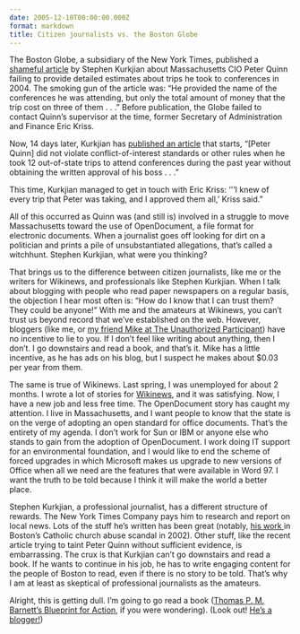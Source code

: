 ```yaml
---
date: 2005-12-10T00:00:00.000Z
format: markdown
title: Citizen journalists vs. the Boston Globe
---
```


The Boston Globe, a subsidiary of the New York Times, published a <a href="http://www.boston.com/news/local/articles/2005/11/26/romney_administration_reviewing_trips_made_by_technology_chief/">shameful article</a> by Stephen Kurkjian about Massachusetts CIO Peter Quinn failing to provide detailed estimates about trips he took to conferences in 2004. The smoking gun of the article was: “He provided the name of the conferences he was attending, but only the total amount of money that the trip cost on three of them . . .” Before publication, the Globe failed to contact Quinn’s supervisor at the time, former Secretary of Administration and Finance Eric Kriss.

Now, 14 days later, Kurkjian has <a href="http://www.boston.com/news/local/massachusetts/articles/2005/12/10/review_backs_trips_by_technology_chief/">published an article</a> that starts, “\[Peter Quinn\] did not violate conflict-of-interest standards or other rules when he took 12 out-of-state trips to attend conferences during the past year without obtaining the written approval of his boss . . .”

This time, Kurkjian managed to get in touch with Eric Kriss: ‘'’I knew of every trip that Peter was taking, and I approved them all,’ Kriss said.”

All of this occurred as Quinn was (and still is) involved in a struggle to move Massachusetts toward the use of OpenDocument, a file format for electronic documents. When a journalist goes off looking for dirt on a politician and prints a pile of unsubstantiated allegations, that’s called a witchhunt. Stephen Kurkjian, what were you thinking?

That brings us to the difference between citizen journalists, like me or the writers for Wikinews, and professionals like Stephen Kurkjian. When I talk about blogging with people who read paper newspapers on a regular basis, the objection I hear most often is: “How do I know that I can trust them? They could be anyone!” With me and the amateurs at Wikinews, you can’t trust us beyond record that we’ve established on the web. However, bloggers (like me, or <a href="http://unauthorizedparticipant.com">my friend Mike at The Unauthorized Participant</a>) have no incentive to lie to you. If I don’t feel like writing about anything, then I don’t. I go downstairs and read a book, and that’s it. Mike has a little incentive, as he has ads on his blog, but I suspect he makes about $0.03 per year from them.

The same is true of Wikinews. Last spring, I was unemployed for about 2 months. I wrote a lot of stories for <a href="http://en.wikinews.org">Wikinews</a>, and it was satisfying. Now, I have a new job and less free time. The OpenDocument story has caught my attention. I live in Massachusetts, and I want people to know that the state is on the verge of adopting an open standard for office documents. That’s the entirety of my agenda. I don’t work for Sun or IBM or anyone else who stands to gain from the adoption of OpenDocument. I work doing IT support for an environmental foundation, and I would like to end the scheme of forced upgrades in which Microsoft makes us upgrade to new versions of Office when all we need are the features that were available in Word 97. I want the truth to be told because I think it will make the world a better place.

Stephen Kurkjian, a professional journalist, has a different structure of rewards. The New York Times Company pays him to research and report on local news. Lots of the stuff he’s written has been great (notably, <a href="http://www.boston.com/globe/spotlight/abuse/stories/012402_geoghan.htm">his work </a>in Boston’s Catholic church abuse scandal in 2002). Other stuff, like the recent article trying to taint Peter Quinn without sufficient evidence, is embarrassing. The crux is that Kurkjian can’t go downstairs and read a book. If he wants to continue in his job, he has to write engaging content for the people of Boston to read, even if there is no story to be told. That’s why I am at least as skeptical of professional journalists as the amateurs.

Alright, this is getting dull. I’m going to go read a book (<a href="http://www.amazon.com/gp/product/0399153128/ref=ase_thompmbarn-20/102-4393541-1930547?s=books&v=glance&n=283155&tagActionCode=thompmbarn-20">Thomas P. M. Barnett’s Blueprint for Action</a>, if you were wondering). (Look out! <a href="http://www.thomaspmbarnett.com/weblog/">He’s a blogger!</a>)
